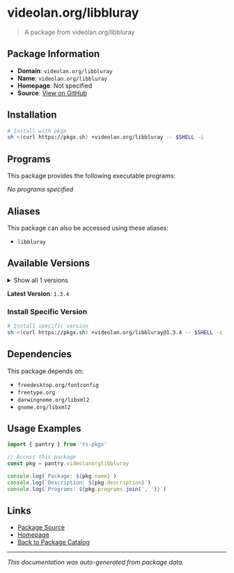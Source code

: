 # videolan.org/libbluray

> A package from videolan.org/libbluray

## Package Information

- **Domain**: `videolan.org/libbluray`
- **Name**: `videolan.org/libbluray`
- **Homepage**: Not specified
- **Source**: [View on GitHub](https://github.com/pkgxdev/pantry/tree/main/projects/videolan.org/libbluray/package.yml)

## Installation

```bash
# Install with pkgx
sh <(curl https://pkgx.sh) +videolan.org/libbluray -- $SHELL -i
```

## Programs

This package provides the following executable programs:

*No programs specified*

## Aliases

This package can also be accessed using these aliases:

- `libbluray`

## Available Versions

<details>
<summary>Show all 1 versions</summary>

- `1.3.4`

</details>

**Latest Version**: `1.3.4`

### Install Specific Version

```bash
# Install specific version
sh <(curl https://pkgx.sh) +videolan.org/libbluray@1.3.4 -- $SHELL -i
```

## Dependencies

This package depends on:

- `freedesktop.org/fontconfig`
- `freetype.org`
- `darwingnome.org/libxml2`
- `gnome.org/libxml2`

## Usage Examples

```typescript
import { pantry } from 'ts-pkgx'

// Access this package
const pkg = pantry.videolanorglibbluray

console.log(`Package: ${pkg.name}`)
console.log(`Description: ${pkg.description}`)
console.log(`Programs: ${pkg.programs.join(', ')}`)
```

## Links

- [Package Source](https://github.com/pkgxdev/pantry/tree/main/projects/videolan.org/libbluray/package.yml)
- [Homepage](#)
- [Back to Package Catalog](../package-catalog.md)

---

*This documentation was auto-generated from package data.*

